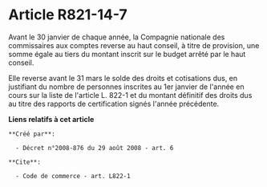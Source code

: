 # Article R821-14-7

Avant le 30 janvier de chaque année, la Compagnie nationale des commissaires aux comptes reverse au haut conseil, à titre de
provision, une somme égale au tiers du montant inscrit sur le budget arrêté par le haut conseil. 

Elle reverse avant le 31 mars le solde des droits et cotisations dus, en justifiant du nombre de personnes inscrites au 1er
janvier de l'année en cours sur la liste de l'article L. 822-1 et du montant définitif des droits dus au titre des rapports
de certification signés l'année précédente.

**Liens relatifs à cet article**

	**Créé par**:

	  - Décret n°2008-876 du 29 août 2008 - art. 6

	**Cite**:

	  - Code de commerce - art. L822-1

